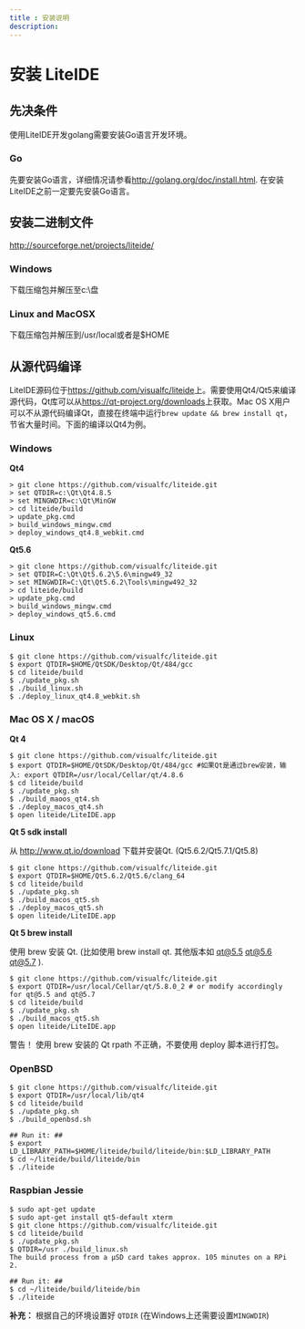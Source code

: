 ```yaml
---
title : 安装说明
description:
---
```


# 安装 LiteIDE
## 先决条件
使用LiteIDE开发golang需要安装Go语言开发环境。

### Go
先要安装Go语言，详细情况请参看<http://golang.org/doc/install.html>. 
在安装LiteIDE之前一定要先安装Go语言。

## 安装二进制文件
<http://sourceforge.net/projects/liteide/>

### Windows
下载压缩包并解压至c:\盘

### Linux and MacOSX
下载压缩包并解压到/usr/local或者是$HOME

## 从源代码编译
LiteIDE源码位于<https://github.com/visualfc/liteide>上。需要使用Qt4/Qt5来编译源代码，Qt库可以从<https://qt-project.org/downloads>上获取。Mac OS X用户可以不从源代码编译Qt，直接在终端中运行`brew update && brew install qt`，节省大量时间。下面的编译以Qt4为例。

### Windows
**Qt4**

	> git clone https://github.com/visualfc/liteide.git
	> set QTDIR=c:\Qt\Qt4.8.5
	> set MINGWDIR=c:\Qt\MinGW
	> cd liteide/build
	> update_pkg.cmd
	> build_windows_mingw.cmd
	> deploy_windows_qt4.8_webkit.cmd

**Qt5.6**

	> git clone https://github.com/visualfc/liteide.git
	> set QTDIR=C:\Qt\Qt5.6.2\5.6\mingw49_32
	> set MINGWDIR=C:\Qt\Qt5.6.2\Tools\mingw492_32
	> cd liteide/build
	> update_pkg.cmd
	> build_windows_mingw.cmd
	> deploy_windows_qt5.6.cmd
	
### Linux
	$ git clone https://github.com/visualfc/liteide.git
	$ export QTDIR=$HOME/QtSDK/Desktop/Qt/484/gcc
	$ cd liteide/build
	$ ./update_pkg.sh
	$ ./build_linux.sh
	$ ./deploy_linux_qt4.8_webkit.sh

### Mac OS X / macOS

**Qt 4**

	$ git clone https://github.com/visualfc/liteide.git
	$ export QTDIR=$HOME/QtSDK/Desktop/Qt/484/gcc #如果Qt是通过brew安装，输入: export QTDIR=/usr/local/Cellar/qt/4.8.6
	$ cd liteide/build
	$ ./update_pkg.sh
	$ ./build_maoos_qt4.sh
	$ ./deploy_macos_qt4.sh
	$ open liteide/LiteIDE.app

**Qt 5 sdk install**

从 http://www.qt.io/download 下载并安装Qt. (Qt5.6.2/Qt5.7.1/Qt5.8)

	$ git clone https://github.com/visualfc/liteide.git
	$ export QTDIR=$HOME/Qt5.6.2/Qt5.6/clang_64
	$ cd liteide/build
	$ ./update_pkg.sh
	$ ./build_macos_qt5.sh
	$ ./deploy_macos_qt5.sh
	$ open liteide/LiteIDE.app
	
**Qt 5 brew install**	

使用 brew 安装 Qt. (比如使用 brew install qt. 其他版本如 qt@5.5 qt@5.6 qt@5.7 ).

	$ git clone https://github.com/visualfc/liteide.git
	$ export QTDIR=/usr/local/Cellar/qt/5.8.0_2 # or modify accordingly for qt@5.5 and qt@5.7
	$ cd liteide/build
	$ ./update_pkg.sh
	$ ./build_macos_qt5.sh
	$ open liteide/LiteIDE.app

警告！ 使用 brew 安装的 Qt rpath 不正确，不要使用 deploy 脚本进行打包。

### OpenBSD
	$ git clone https://github.com/visualfc/liteide.git
	$ export QTDIR=/usr/local/lib/qt4
	$ cd liteide/build
	$ ./update_pkg.sh
	$ ./build_openbsd.sh

	## Run it: ##
	$ export LD_LIBRARY_PATH=$HOME/liteide/build/liteide/bin:$LD_LIBRARY_PATH
	$ cd ~/liteide/build/liteide/bin
	$ ./liteide

### Raspbian Jessie
	$ sudo apt-get update
	$ sudo apt-get install qt5-default xterm
	$ git clone https://github.com/visualfc/liteide.git
	$ cd liteide/build
	$ ./update_pkg.sh
	$ QTDIR=/usr ./build_linux.sh
	The build process from a µSD card takes approx. 105 minutes on a RPi 2.
	
	## Run it: ##
	$ cd ~/liteide/build/liteide/bin
	$ ./liteide


**补充：** 根据自己的环境设置好 `QTDIR` (在Windows上还需要设置`MINGWDIR`)